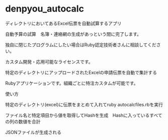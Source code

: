 # denpyou_autocalc
ディレクトリにおいてあるExcel伝票を自動試算するアプリ

自動予算の試算　名簿・連絡網の生成があっという間に完了します。


独自に閉じたプログラムにしたい場合はRuby認定技術者さんに相談してください。


カスタム開発・応用可能なライセンスです。

特定のディレクトリにアップロードされたExcelの申請伝票を自動で集計する

Rubyアプリケーションです。組織ごとに特注カスタムが可能です。

使い方

特定のディレクトリ(excel)に伝票をまとめて入れてruby autocalcfiles.rbを実行

ファイル名と特定項目から値を取得してHashを生成　Hashに入っているすべての列の数値を合計

JSONファイルが生成される
